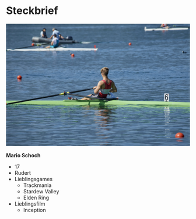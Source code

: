 # Steckbrief

![Ruderboot](Images/ND59015-scaled.jpg)

**Mario Schoch**
- 17
- Rudert
- Lieblingsgames
    - Trackmania
    - Stardew Valley
    - Elden Ring
- Lieblingsfilm
    - Inception